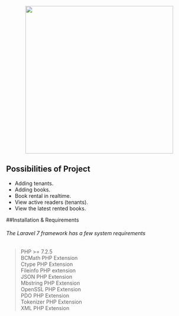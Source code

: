 <p align="center"><img src="https://i.ibb.co/fr2DPvP/laravel-books-logo-1.png" width="400"></p>

## Possibilities of Project

- Adding tenants.
- Adding books.
- Book rental in realtime.
- View active readers (tenants).
- View the latest rented books.

##Installation & Requirements

###### The Laravel 7 framework has a few system requirements ######
> PHP >= 7.2.5  
> BCMath PHP Extension  
> Ctype PHP Extension  
> Fileinfo PHP extension  
> JSON PHP Extension  
> Mbstring PHP Extension  
> OpenSSL PHP Extension  
> PDO PHP Extension  
> Tokenizer PHP Extension  
> XML PHP Extension  
